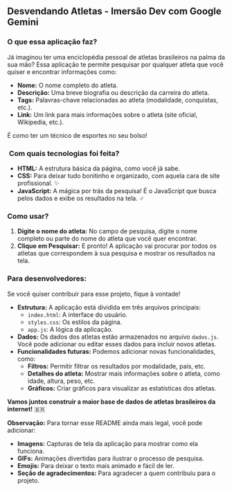##  Desvendando Atletas - Imersão Dev com Google Gemini

###  **O que essa aplicação faz?**

Já imaginou ter uma enciclopédia pessoal de atletas brasileiros na palma da sua mão?  Essa aplicação te permite pesquisar por qualquer atleta que você quiser e encontrar informações como:

* **Nome:** O nome completo do atleta.
* **Descrição:** Uma breve biografia ou descrição da carreira do atleta.
* **Tags:** Palavras-chave relacionadas ao atleta (modalidade, conquistas, etc.).
* **Link:** Um link para mais informações sobre o atleta (site oficial, Wikipedia, etc.).

É como ter um técnico de esportes no seu bolso! 

### ️ **Com quais tecnologias foi feita?**

* **HTML:** A estrutura básica da página, como você já sabe. 
* **CSS:** Para deixar tudo bonitinho e organizado, com aquela cara de site profissional. ✨
* **JavaScript:** A mágica por trás da pesquisa! É o JavaScript que busca pelos dados e exibe os resultados na tela. ‍♂️

###  **Como usar?**

1. **Digite o nome do atleta:** No campo de pesquisa, digite o nome completo ou parte do nome do atleta que você quer encontrar.
2. **Clique em Pesquisar:** E pronto! A aplicação vai procurar por todos os atletas que correspondem à sua pesquisa e mostrar os resultados na tela.

###  **Para desenvolvedores:**

Se você quiser contribuir para esse projeto, fique à vontade! 

* **Estrutura:** A aplicação está dividida em três arquivos principais:
    * `index.html`: A interface do usuário.
    * `styles.css`: Os estilos da página.
    * `app.js`: A lógica da aplicação.
* **Dados:** Os dados dos atletas estão armazenados no arquivo `dados.js`. Você pode adicionar ou editar esses dados para incluir novos atletas.
* **Funcionalidades futuras:** Podemos adicionar novas funcionalidades, como:
    * **Filtros:** Permitir filtrar os resultados por modalidade, país, etc.
    * **Detalhes do atleta:** Mostrar mais informações sobre o atleta, como idade, altura, peso, etc.
    * **Gráficos:** Criar gráficos para visualizar as estatísticas dos atletas.

**Vamos juntos construir a maior base de dados de atletas brasileiros da internet!** 🇧🇷

**Observação:** Para tornar esse README ainda mais legal, você pode adicionar:

* **Imagens:** Capturas de tela da aplicação para mostrar como ela funciona.
* **GIFs:** Animações divertidas para ilustrar o processo de pesquisa.
* **Emojis:** Para deixar o texto mais animado e fácil de ler.
* **Seção de agradecimentos:** Para agradecer a quem contribuiu para o projeto.

